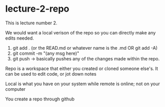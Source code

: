 # lecture-2-repo

This is lecture number 2.

We would want a local verison of the repo so you can directly make any edits needed. 

1. git add . (or the READ.md or whatever name is the .md OR git add -A)
2. git commit -m "(any msg here)" 
3. git push -> basically pushes any of the changes made within the repo.

Repo is a workspace that either you created or cloned someone else's. It can be used to edit code, or jot down notes

Local is what you have on your system while remote is online; not on your computer

You create a repo through github

